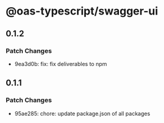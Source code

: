 # @oas-typescript/swagger-ui

## 0.1.2

### Patch Changes

- 9ea3d0b: fix: fix deliverables to npm

## 0.1.1

### Patch Changes

- 95ae285: chore: update package.json of all packages
